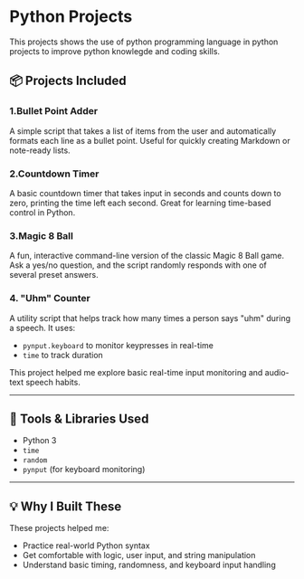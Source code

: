 # Python Projects
This projects shows the use of python programming language in python projects to improve python knowlegde and coding skills.

## 📦 Projects Included

### 1.Bullet Point Adder
A simple script that takes a list of items from the user and automatically formats each line as a bullet point. Useful for quickly creating Markdown or note-ready lists.

### 2.Countdown Timer
A basic countdown timer that takes input in seconds and counts down to zero, printing the time left each second. Great for learning time-based control in Python.

### 3.Magic 8 Ball
A fun, interactive command-line version of the classic Magic 8 Ball game. Ask a yes/no question, and the script randomly responds with one of several preset answers.

### 4. "Uhm" Counter
A utility script that helps track how many times a person says "uhm" during a speech. It uses:
- `pynput.keyboard` to monitor keypresses in real-time
- `time` to track duration

This project helped me explore basic real-time input monitoring and audio-text speech habits.

---

## 🔧 Tools & Libraries Used
- Python 3
- `time`
- `random`
- `pynput` (for keyboard monitoring)

---

## 💡 Why I Built These
These projects helped me:
- Practice real-world Python syntax
- Get comfortable with logic, user input, and string manipulation
- Understand basic timing, randomness, and keyboard input handling
